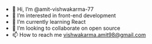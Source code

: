 - 👋 Hi, I’m @amit-vishwakarma-77
- 👀 I’m interested in front-end development
- 🌱 I’m currently learning React
- 💞️ I’m looking to collaborate on open source
- 📫 How to reach me vishwakarma.amit98@gmail.com

<!---
amit-vishwakarma-77/amit-vishwakarma-77 is a ✨ special ✨ repository because its `README.md` (this file) appears on your GitHub profile.
You can click the Preview link to take a look at your changes.
--->
